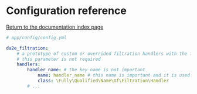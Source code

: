# Configuration reference

[Return to the documentation index page](index.md)

```yaml
# app/config/config.yml

da2e_filtration:
    # a prototype of custom or overrided filtration handlers with the following structure
    # this parameter is not required
    handlers:
        handler_name: # the key name is not important
            name: handler_name # this name is important and it is used as filtration handler name
            class: \Fully\Qualified\Name\Of\Filtration\Handler
        # ...
```
